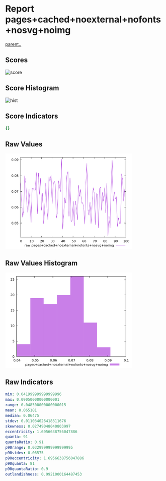 # Report pages+cached+noexternal+nofonts+nosvg+noimg

[parent..](./..)  


## Scores

![score](./score.png)  

## Score Histogram

![hist](./hist.png)  

## Score Indicators

```yaml
{}

```

## Raw Values

![raw](./raw.png)  

## Raw Values Histogram

![raw hist](./raw_hist.png)  

## Raw Indicators

```yaml
min: 0.041999999999999996
max: 0.09050000000000001
range: 0.048500000000000015
mean: 0.065181
median: 0.06475
stdev: 0.011034026418311676
skewness: 0.02749048040803997
eccentricity: 1.6956638756047886
quanta: 91
quantaRatio: 0.91
p90range: 0.032999999999999995
p90stdev: 0.06575
p90eccentricity: 1.6956638756047886
p90quanta: 81
p90quantaRatio: 0.9
outlandishness: 0.9921000164487453

```

<style>
  img {
    max-width: 80%;
  }
</style>
      
